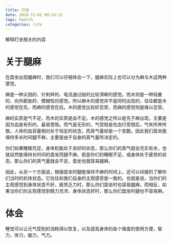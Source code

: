 ```yaml
---
title: 打坐
date: 2019-11-01 09:24:21
tags: health
categories: life
---
```


解释打坐相关的内容

<!--more-->

# 关于腿麻

在盘坐出现腿麻时，我们可以仔细体会一下，腿麻实际上也可以分为麻与木这两种感觉。


麻是一种尖锐的、针刺样的、电流通过般的比较清晰的感觉。而木则是一种钝重的、向外膨胀的、模糊性的感觉。所以麻木的感觉并不是同时出现的，往往都是木的感觉在先，而麻的感觉在后。木的感觉比较好忍受，而麻的感觉则是难以忍受。



麻的实质是气不足，而木的实质是血不足。木的感觉之所以是先于麻出现，主要是因为血是有形的，最易受阻。而气是无形的，气受阻是在血行受阻后，气失所养所致。人体的血容量相对处于恒定的状态，而真气量却是一个变数。因此我们盘坐能保持多长时间腿不麻，主要是由于自身的真气量所决定的。



你们如果睡眠充足，身体机能处于良好的状态，那么你们的真气就会充实有余，也就自然能保持长时间的盘坐而腿不麻。若是你们的睡眠不足，或身体处于疲劳的状态，那么你们的真气量就会不足，盘坐也就容易腿麻。



因此，从另一个方面说，根据盘坐时腿能保持不麻的时间上，还可以间接的了解你们当时的机体状态。它往往和我们自身的主观感受是一致的。也就是说，当你们的主观感觉到身体状态不好，疲劳乏力时，那么你们盘坐时也容易腿麻。而相反，如果当你们的主观感觉到精力充沛，身体状态好时，那么你们盘坐时腿也不容易麻。

# 体会

睡觉可以让元气受到的消耗得以恢复，以及提高身体的各个维度的使用方便，智力，体力，脑力，气力。
